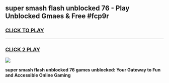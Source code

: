 
## super smash flash unblocked 76 - Play Unblocked Gmaes & Free #fcp9r
<h3>
<a href="https://news.freeplayer.one?title=super_smash_flash_unblocked_76&ref=24F">CLICK TO PLAY</a></h3>
<hr>

<h3>
<a href="https://news.freeplayer.one?title=super_smash_flash_unblocked_76&ref=24F">CLICK 2 PLAY</a>
  
</h3>

<a href="https://news.freeplayer.one?title=super_smash_flash_unblocked_76&ref=24F/"><img src="https://clearcache.store/games.png"></a>


**super smash flash unblocked 76 games unblocked: Your Gateway to Fun and Accessible Online Gaming**
